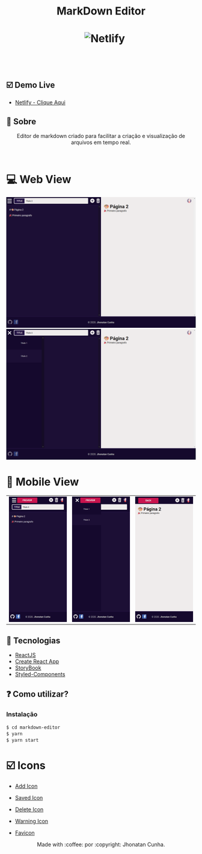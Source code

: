 
<h1 align="center">MarkDown Editor<h1>
<p align="center">
<img src="https://img.shields.io/github/repo-size/jhonatancunha/markdown-editor" alt="">
<img src="https://img.shields.io/github/license/jhonatancunha/markdown-editor" alt="">
<img src="https://img.shields.io/github/last-commit/jhonatancunha/markdown-editor" alt="">
<img alt="Netlify" src="https://img.shields.io/netlify/d3ae9462-ce17-43fa-90b0-cd85d2313789?style=plastic">
</p>

<br>


## :ballot_box_with_check: Demo Live
- [Netlify - Clique Aqui](https://markdowneditorfree.netlify.app/)

## :bookmark: Sobre


<p align="center">
    Editor de markdown criado para facilitar a criação e visualização de arquivos em tempo real.
</p>

<br>

# :computer: Web View
<p align="center">
    <img src="img/web-menu.png" alt="">
    <img src="img/web.png" alt="">
</p>

# :iphone: Mobile View

<table align="center">
    <tr>
        <td><img src="img/mob.png" alt=""></td>
        <td><img src="img/mob-menu.png" alt=""></td>
        <td><img src="img/mob-prev.png" alt=""></td>
    </tr>
 </table>



## 🚀 Tecnologias

- [ReactJS](https://pt-br.reactjs.org/)
- [Create React App](https://pt-br.reactjs.org/docs/create-a-new-react-app.html)
- [StoryBook](https://storybook.js.org/)
- [Styled-Components](https://styled-components.com/)

## ❓ Como utilizar?

### Instalação

```bash
$ cd markdown-editor
$ yarn
$ yarn start
```

# :ballot_box_with_check: Icons

- [Add Icon](https://www.flaticon.com/br/icone-gratis/mais_1828817?term=more&page=1&position=2)

- [Saved Icon](https://www.flaticon.com/free-icon/okay_1786608?term=ok&page=1&position=38)

- [Delete Icon](https://www.flaticon.com/free-icon/rubbish_447002?term=delete&page=1&position=27)

- [Warning Icon](https://www.flaticon.com/free-icon/warning_1680012?term=attention&page=1&position=18)

- [Favicon](https://www.flaticon.com/free-icon/text_2899289?term=editor&page=1&position=47)


<p align="center">
Made with :coffee: por :copyright: Jhonatan Cunha.
</p>
